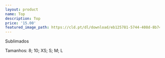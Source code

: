 ```yaml
---
layout: product
name: Top
description: Top
price: '15.00'
featured_image_path: https://cld.pt/dl/download/eb125781-5744-408d-8b74-81a2daddcaaf/Tops2.png?size=xl&crop=false&format=png
---
```

<p>Sublimados
<p>Tamanhos: 8; 10; XS; S; M; L
 
 
